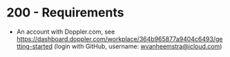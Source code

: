 # 200 - Requirements

- An account with Doppler.com, see https://dashboard.doppler.com/workplace/364b965877a9404c6493/getting-started (login with GitHub, username: wvanheemstra@icloud.com)
